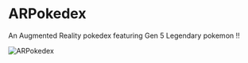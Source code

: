# ARPokedex
An Augmented Reality pokedex featuring Gen 5 Legendary pokemon !!

![ARPokedex](https://github.com/RoyAnish074/ARPokedex/assets/92009334/36b32a81-6ea3-48f6-81a4-8c4df80497c6)
